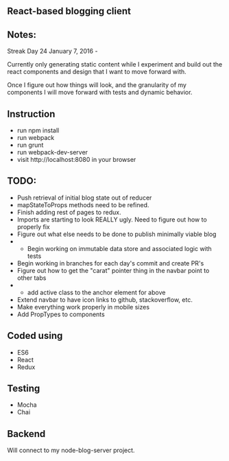 ## React-based blogging client

## Notes:
Streak Day 24
January 7, 2016 - 

Currently only generating static content while I experiment and build out the
react components and design that I want to move forward with.

Once I figure out how things will look, and the granularity of my components
I will move forward with tests and dynamic behavior.

## Instruction
- run npm install
- run webpack
- run grunt
- run webpack-dev-server
- visit http://localhost:8080 in your browser

## TODO:
- Push retrieval of initial blog state out of reducer
- mapStateToProps methods need to be refined.
- Finish adding rest of pages to redux.
- Imports are starting to look REALLY ugly. Need to figure out how to properly fix
- Figure out what else needs to be done to publish minimally viable blog
- - Begin working on immutable data store and associated logic with tests
- Begin working in branches for each day's commit and create PR's
- Figure out how to get the "carat" pointer thing in the navbar point to other tabs
- - add active class to the anchor element for above
- Extend navbar to have icon links to github, stackoverflow, etc.
- Make everything work properly in mobile sizes
- Add PropTypes to components

## Coded using
- ES6
- React
- Redux

## Testing
- Mocha
- Chai

## Backend
Will connect to my node-blog-server project.
